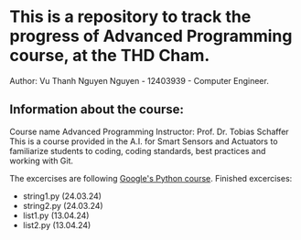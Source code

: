 # This is a repository to track the progress of Advanced Programming course, at the THD Cham.
Author: Vu Thanh Nguyen Nguyen - 12403939 - Computer Engineer.

## Information about the course:
Course name Advanced Programming
Instructor: Prof. Dr. Tobias Schaffer
This is a course provided in the A.I. for Smart Sensors and Actuators to familiarize students to coding, coding standards, best practices and working with Git.

The excercises are following [Google's Python course](https://developers.google.com/edu/python/).
Finished excercises:
- string1.py (24.03.24)
- string2.py (24.03.24)
- list1.py (13.04.24)
- list2.py (13.04.24)
